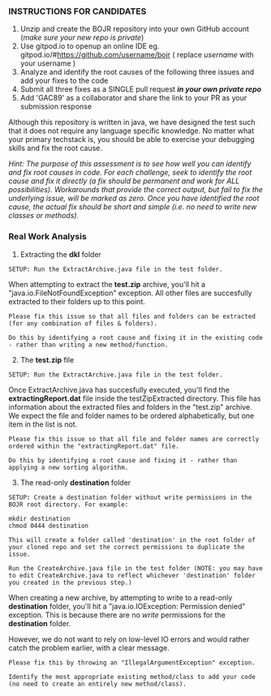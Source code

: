 ### INSTRUCTIONS FOR CANDIDATES
1. Unzip and create the BOJR repository into your own GitHub account (*make sure your new repo is private*)
2. Use gitpod.io to openup an online IDE eg. gitpod.io/#https://github.com/username/bojr ( replace *username* with your username ) 
3. Analyze and identify the root causes of the following three issues and add your fixes to the code 
4. Submit all three fixes as a SINGLE pull request ***in your own private repo***
5. Add 'GAC89' as a collaborator and share the link to your PR as your submission response

Although this repository is written in java, we have designed the test such that it does not require any language specific knowledge. No matter what your primary techstack is, you should be able to exercise your debugging skills and fix the root cause.

*Hint: The purpose of this assessment is to see how well you can identify and fix root causes in code. For each challenge, seek to identify the root cause and fix it directly (a fix should be permanent and work for ALL possibilities). Workarounds that provide the correct output, but fail to fix the underlying issue, will be marked as zero. Once you have identified the root cause, the actual fix should be short and simple (i.e. no need to write new classes or methods).*

### Real Work Analysis
1. Extracting the **dkl** folder

```SETUP: Run the ExtractArchive.java file in the test folder.```

When attempting to extract the **test.zip** archive, you'll hit a "java.io.FileNotFoundException" exception. All other files are succesfully extracted to their folders up to this point. 

```
Please fix this issue so that all files and folders can be extracted (for any combination of files & folders). 

Do this by identifying a root cause and fixing it in the existing code - rather than writing a new method/function.
```

2.  The **test.zip** file

```SETUP: Run the ExtractArchive.java file in the test folder.```

Once ExtractArchive.java has succesfully executed, you'll find the **extractingReport.dat** file inside the testZipExtracted directory. This file has information about the extracted files and folders in the "test.zip" archive. We expect the file and folder names to be ordered alphabetically, but one item in the list is not. 

```
Please fix this issue so that all file and folder names are correctly ordered within the "extractingReport.dat" file. 

Do this by identifying a root cause and fixing it - rather than applying a new sorting algorithm.
```

3.  The read-only **destination** folder

```
SETUP: Create a destination folder without write permissions in the BOJR root directory. For example:

mkdir destination
chmod 0444 destination

This will create a folder called 'destination' in the root folder of your cloned repo and set the correct permissions to duplicate the issue. 

Run the CreateArchive.java file in the test folder (NOTE: you may have to edit CreateArchive.java to reflect whichever 'destination' folder you created in the previous step.)
```

When creating a new archive, by attempting to write to a read-only **destination** folder, you'll hit a "java.io.IOException: Permission denied" exception. This is because there are no *write* permissions for the **destination** folder.

However, we do not want to rely on low-level IO errors and would rather catch the problem earlier, with a clear message. 

```
Please fix this by throwing an "IllegalArgumentException" exception. 

Identify the most appropriate existing method/class to add your code (no need to create an entirely new method/class).
```
